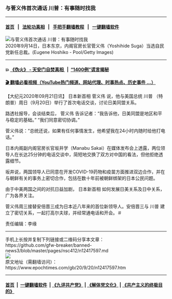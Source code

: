 ### 与菅义伟首次通话 川普：有事随时找我
------------------------

#### [首页](https://github.com/gfw-breaker/banned-news3/blob/master/README.md) &nbsp;&nbsp;|&nbsp;&nbsp; [法轮功真相](https://github.com/begood0513/basic/blob/master/README.md)  &nbsp;&nbsp;|&nbsp;&nbsp; [手把手翻墙教程](https://github.com/gfw-breaker/guides/wiki)  &nbsp;&nbsp;|&nbsp;&nbsp; [一键翻墙软件](https://github.com/gfw-breaker/nogfw/blob/master/README.md)  



<div><img alt="与菅义伟首次通话 川普：有事随时找我" class="attachment-djy_600_400 size-djy_600_400 wp-post-image" src="https://i.epochtimes.com/assets/uploads/2020/09/GettyImages-1228504103-600x400.jpg"/>
<div class="caption">
 2020年9月14日，日本东京，内阁官房长官菅义伟（Yoshihide Suga）当选自民党新任总裁。(Eugene Hoshiko - Pool/Getty Images)
</div></div><hr/>

#### 💥 [《伪火》 - 天安门自焚真相 ](http://158.247.195.190:10000/videos/blog/weihuo.html)&nbsp; |&nbsp; [“1400例”谎言揭秘  ](http://158.247.195.190:10000/videos/blog/jiexi1400.html)

#### [ 🎬  翻墙必看视频（YouTube热门频道、网站代理、时事热点、历史事件 ...）](https://github.com/gfw-breaker/links/blob/master/banned.md)

<div><p>
 【大纪元2020年09月21日讯】
 <ok href="https://www.epochtimes.com/gb/tag/%E6%97%A5%E6%9C%AC%E6%96%B0%E9%A6%96%E7%9B%B8.html">
  日本新首相
 </ok>
 <ok href="https://www.epochtimes.com/gb/tag/%E8%8F%85%E4%B9%89%E4%BC%9F.html">
  菅义伟
 </ok>
 说，他与美国总统
 <ok href="https://www.epochtimes.com/gb/tag/%E5%B7%9D%E6%99%AE.html">
  川普
 </ok>
 （特朗普）周日（9月20日）举行了首次电话交谈，讨论日美同盟关系。
</p>
<p>
 路透社报导，会谈结束后，
 <ok href="https://www.epochtimes.com/gb/tag/%E8%8F%85%E4%B9%89%E4%BC%9F.html">
  菅义伟
 </ok>
 告诉记者：“我告诉他，日美同盟是地区和平与稳定的基础。” “我们同意密切协调。”
</p>
<p>
 菅义伟说：“总统还说，如果有任何事情发生，他希望我在24小时内随时给他打电话。”
</p>
<p>
 日本内阁副内阁官房长官坂井学（Manabu Sakai）在媒体发布会上透露，两位领导人在长达25分钟的电话交谈中，简短地交换了双方对中国的看法，但他拒绝透露细节。
</p>
<p>
 坂井说，两国领导人已同意在开发COVID-19药物和疫苗方面推进双边合作，并在与朝鲜有关的事务上密切合作，包括在数十年前被朝鲜绑架的日本公民问题。
</p>
<p>
 由于中美两国之间的对抗日益加剧，
 <ok href="https://www.epochtimes.com/gb/tag/%E6%97%A5%E6%9C%AC%E6%96%B0%E9%A6%96%E7%9B%B8.html">
  日本新首相
 </ok>
 如何发展日美关系及日中关系，广为各界关注。
</p>
<p>
 菅义伟周三接替安倍晋三成为日本近八年来的首位新领导人。安倍晋三与
 <ok href="https://www.epochtimes.com/gb/tag/%E5%B7%9D%E6%99%AE.html">
  川普
 </ok>
 建立了密切关系，一起打高尔夫球，并经常通电话和开会。＃
</p>
<p>
 责任编辑：李缘
</p>
</div>
<hr/>
手机上长按并复制下列链接或二维码分享本文章：<br/>
https://github.com/gfw-breaker/banned-news3/blob/master/pages/nsc412/n12417597.md <br/>
<a href='https://github.com/gfw-breaker/banned-news3/blob/master/pages/nsc412/n12417597.md'><img src='https://github.com/gfw-breaker/banned-news3/blob/master/pages/nsc412/n12417597.md.png'/></a> <br/>
原文地址（需翻墙访问）：https://www.epochtimes.com/gb/20/9/20/n12417597.htm


------------------------
#### [首页](https://github.com/gfw-breaker/banned-news3/blob/master/README.md) &nbsp;|&nbsp; [一键翻墙软件](https://github.com/gfw-breaker/nogfw/blob/master/README.md) &nbsp;| [《九评共产党》](https://github.com/gfw-breaker/9ping.md/blob/master/README.md#九评之一评共产党是什么) | [《解体党文化》](https://github.com/gfw-breaker/jtdwh.md/blob/master/README.md) | [《共产主义的终极目的》](https://github.com/gfw-breaker/gczydzjmd.md/blob/master/README.md)


<img src='http://gfw-breaker.win/banned-news3/pages/nsc412/n12417597.md' width='0px' height='0px'/>